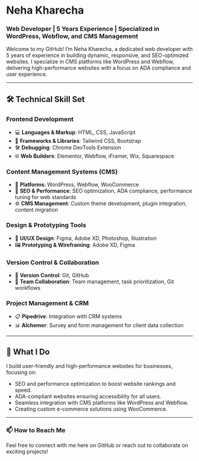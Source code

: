 # Neha Kharecha

### Web Developer | 5 Years Experience | Specialized in WordPress, Webflow, and CMS Management

Welcome to my GitHub! I’m Neha Kharecha, a dedicated web developer with 5 years of experience in building dynamic, responsive, and SEO-optimized websites. I specialize in CMS platforms like WordPress and Webflow, delivering high-performance websites with a focus on ADA compliance and user experience.

---

## 🛠️ Technical Skill Set

### Frontend Development
- 💻 **Languages & Markup**: HTML, CSS, JavaScript
- 🧩 **Frameworks & Libraries**: Tailwind CSS, Bootstrap
- 🛠️ **Debugging**: Chrome DevTools Extension
- 🌐 **Web Builders**: Elementor, Webflow, iFramer, Wix, Squarespace

### Content Management Systems (CMS)
- 📝 **Platforms**: WordPress, Webflow, WooCommerce
- 🚀 **SEO & Performance**: SEO optimization, ADA compliance, performance tuning for web standards
- ⚙️ **CMS Management**: Custom theme development, plugin integration, content migration

### Design & Prototyping Tools
- 🎨 **UI/UX Design**: Figma, Adobe XD, Photoshop, Illustration
- 🖼️ **Prototyping & Wireframing**: Adobe XD, Figma

### Version Control & Collaboration
- 🔄 **Version Control**: Git, GitHub
- 👥 **Team Collaboration**: Team management, task prioritization, Git workflows

### Project Management & CRM
- 📋 **Pipedrive**: Integration with CRM systems
- 📊 **Alchemer**: Survey and form management for client data collection

---

## 🚀 What I Do

I build user-friendly and high-performance websites for businesses, focusing on:
- SEO and performance optimization to boost website rankings and speed.
- ADA-compliant websites ensuring accessibility for all users.
- Seamless integration with CMS platforms like WordPress and Webflow.
- Creating custom e-commerce solutions using WooCommerce.

---

### 📫 How to Reach Me

Feel free to connect with me here on GitHub or reach out to collaborate on exciting projects!
